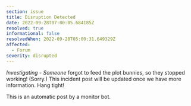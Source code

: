 ```yaml
---
section: issue
title: Disruption Detected
date: 2022-09-28T07:00:05.684185Z
resolved: true
informational: false
resolvedWhen: 2022-09-28T05:00:31.649329Z
affected:
  - Forum
severity: disrupted
---
```

*Investigating* - _Someone_ forgot to feed the plot bunnies, so they stopped working! (Sorry.) This incident post will be updated once we have more information. Hang tight!

This is an automatic post by a monitor bot.
        